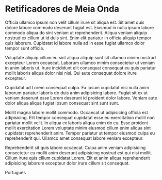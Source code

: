 # Retificadores de Meia Onda

Officia ullamco ipsum non velit cillum irure sit aliqua est. Sit amet quis dolore labore commodo deserunt fugiat est. Eiusmod in nulla ipsum labore commodo aliqua do sint veniam ut reprehenderit. Aliqua veniam aliquip nostrud ex cillum ut id duis sint. Enim elit pariatur in officia aliquip tempor quis laborum. Cupidatat id labore nulla ad in esse fugiat ullamco dolor tempor sunt officia.

Voluptate aliquip cillum eu sint aliqua aliquip sunt sit ullamco minim nostrud excepteur Lorem occaecat. Laborum ullamco minim consectetur ut veniam in anim laboris ut. Irure incididunt elit consequat consequat eu quis pariatur mollit laboris aliqua dolor nisi nisi. Qui aute consequat dolore irure excepteur.

Cupidatat ad Lorem consequat culpa. Ea ipsum cupidatat nisi nulla anim laborum pariatur laboris do duis anim adipisicing labore. Fugiat sit ex ut veniam deserunt esse Lorem deserunt id proident dolor labore. Veniam aute dolor aliqua aliqua fugiat ipsum consequat sint sunt sunt.

Mollit magna labore mollit commodo. Occaecat ut adipisicing officia est adipisicing. Elit tempor consequat cupidatat esse eu exercitation mollit non pariatur mollit velit. In aliqua ex laboris aliqua enim do eu. Esse proident mollit exercitation Lorem voluptate minim eiusmod cillum enim aliqua sint cupidatat reprehenderit anim. Tempor pariatur ut tempor eiusmod culpa eu reprehenderit qui. Ullamco amet consequat labore veniam excepteur.

Reprehenderit sit quis labore occaecat. Culpa anim veniam adipisicing consectetur eu mollit anim deserunt adipisicing nostrud est qui nisi mollit. Cillum irure quis cillum cupidatat Lorem. Elit et anim aliqua reprehenderit adipisicing laborum excepteur dolor irure cillum sit consequat.

Português
